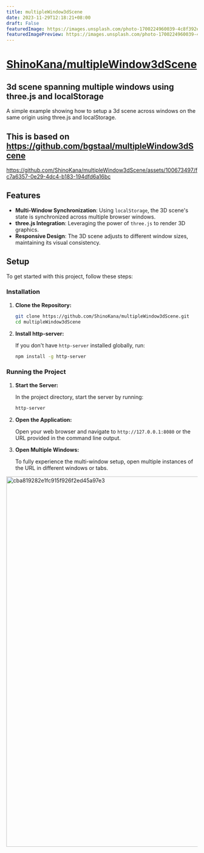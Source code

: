 ```yaml
---
title: multipleWindow3dScene
date: 2023-11-29T12:18:21+08:00
draft: False
featuredImage: https://images.unsplash.com/photo-1700224960039-4c8f392e1aee?ixid=M3w0NjAwMjJ8MHwxfHJhbmRvbXx8fHx8fHx8fDE3MDEyMzEzNDF8&ixlib=rb-4.0.3
featuredImagePreview: https://images.unsplash.com/photo-1700224960039-4c8f392e1aee?ixid=M3w0NjAwMjJ8MHwxfHJhbmRvbXx8fHx8fHx8fDE3MDEyMzEzNDF8&ixlib=rb-4.0.3
---
```


# [ShinoKana/multipleWindow3dScene](https://github.com/ShinoKana/multipleWindow3dScene)

## 3d scene spanning multiple windows using three.js and localStorage

A simple example showing how to setup a 3d scene across windows on the same origin using three.js and localStorage. 

This is based on https://github.com/bgstaal/multipleWindow3dScene
---

https://github.com/ShinoKana/multipleWindow3dScene/assets/100673497/fc7a6357-0e29-4dc4-b183-194dfd6a16bc



## Features

- **Multi-Window Synchronization**: Using `localStorage`, the 3D scene's state is synchronized across multiple browser windows.
- **three.js Integration**: Leveraging the power of `three.js` to render 3D graphics.
- **Responsive Design**: The 3D scene adjusts to different window sizes, maintaining its visual consistency.

## Setup

To get started with this project, follow these steps:

### Installation

1. **Clone the Repository:**

   ```bash
   git clone https://github.com/ShinoKana/multipleWindow3dScene.git
   cd multipleWindow3dScene
   ```

2. **Install http-server:**

   If you don't have `http-server` installed globally, run:

   ```bash
   npm install -g http-server
   ```

### Running the Project

1. **Start the Server:**

   In the project directory, start the server by running:

   ```bash
   http-server
   ```

2. **Open the Application:**

   Open your web browser and navigate to `http://127.0.0.1:8080` or the URL provided in the command line output.

3. **Open Multiple Windows:**

   To fully experience the multi-window setup, open multiple instances of the URL in different windows or tabs.
<img width="976" alt="cba819282e1fc915f926f2ed45a97e3" src="https://github.com/ShinoKana/multipleWindow3dScene/assets/100673497/e2dcd87a-5475-4cc9-b330-3ec4483cba96">


